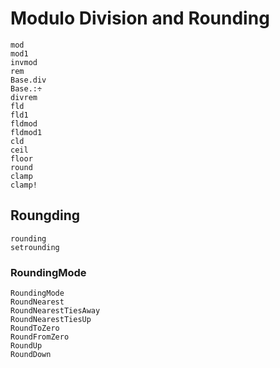 # Modulo Division and Rounding

```@docs
mod
mod1
invmod
rem
Base.div
Base.:÷
divrem
fld
fld1
fldmod
fldmod1
cld
ceil
floor
round
clamp
clamp!
```

## Roungding

```@docs
rounding
setrounding
```

### RoundingMode
```@docs
RoundingMode
RoundNearest
RoundNearestTiesAway
RoundNearestTiesUp
RoundToZero
RoundFromZero
RoundUp
RoundDown
```

